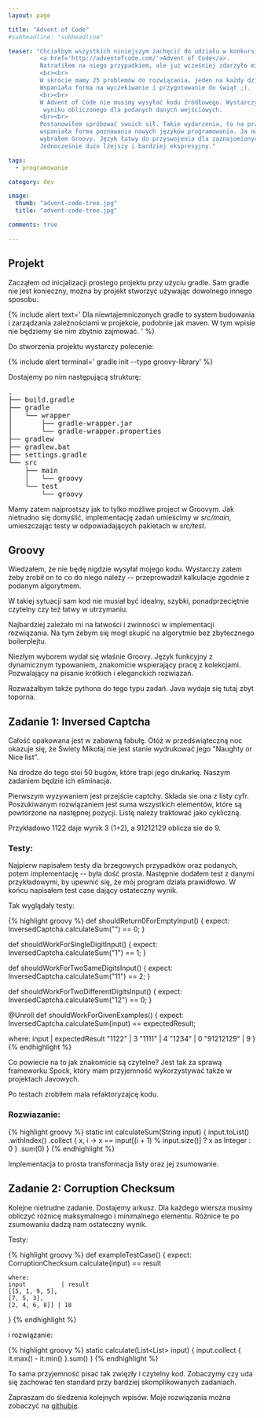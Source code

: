 ```yaml
---
layout: page

title: "Advent of Code"
#subheadline: "subheadline"

teaser: "Chciałbym wszystkich niniejszym zachęcić do udziału w konkursie programistycznym 
         <a href='http://adventofcode.com/'>Advent of Code</a>.
         Natrafiłem na niego przypadkiem, ale już wcześniej zdarzyło mi się o nim słyszeć.
         <br><br>
         W skrócie mamy 25 problemów do rozwiązania, jeden na każdy dzień adwentu.
         Wspaniała forma na wyczekiwanie i przygotowanie do świąt ;).
         <br><br>
         W Advent of Code nie musimy wysyłać kodu źródłowego. Wystarczy otrzymanie
          wyniku obliczonego dla podanych danych wejściowych.
         <br><br>
         Postanowiłem spróbować swoich sił. Takie wydarzenia, to na przykład
         wspaniała forma poznawania nowych języków programowania. Ja na pierwsze zadania 
         wybrałem Groovy. Język łatwy do przyswojenia dla zaznajomionych z Javą. 
         Jednocześnie dużo lżejszy i bardziej ekspresyjny."

tags:
  - programowanie

category: dev

image:
  thumb: "advent-code-tree.jpg"
  title: "advent-code-tree.jpg"

comments: true

---
```


## Projekt

Zacząłem od inicjalizacji prostego projektu przy użyciu gradle.
Sam gradle nie jest konieczny, można by projekt stworzyć używając dowolnego innego sposobu.

{% include alert text='
Dla niewtajemniczonych gradle to system budowania i zarządzania zależnościami w projekcie,
podobnie jak maven. W tym wpisie nie będziemy sie nim zbytnio zajmować.
' %}

Do stworzenia projektu wystarczy polecenie:

{% include alert terminal='
gradle init --type groovy-library' %}


Dostajemy po nim następującą strukturę:

<pre>
.
├── build.gradle
├── gradle
│   └── wrapper
│       ├── gradle-wrapper.jar
│       └── gradle-wrapper.properties
├── gradlew
├── gradlew.bat
├── settings.gradle
└── src
    ├── main
    │   └── groovy
    └── test
        └── groovy
</pre>

Mamy zatem najprostszy jak to tylko możliwe project w Groovym. 
Jak nietrudno się domyślić, implementację zadań umieścimy w *src/main*,
umieszczając testy w odpowiadających pakietach w *src/test*.


## Groovy

Wiedzałem, że nie będę nigdzie wysyłał mojego kodu. Wystarczy zatem żeby zrobił on 
to co do niego należy -- przeprowadził kalkulacje zgodnie z podanym algorytmem.

W takiej sytuacji sam kod nie musiał być idealny, szybki, ponadprzeciętnie czytelny 
czy też łatwy w utrzymaniu.

Najbardziej zależało mi na łatwości i zwinności w implementacji rozwiązania.
Na tym żebym się mogł skupić na algorytmie bez zbytecznego boilerplejtu.   

Niezłym wyborem wydał się właśnie Groovy. Język funkcyjny z dynamicznym typowaniem,
znakomicie wspierający pracę z kolekcjami.  Pozwalający na pisanie krótkich i eleganckich
rozwiazań.
 
Rozważałbym także pythona do tego typu zadań. Java wydaje się tutaj zbyt toporna.

## Zadanie 1: Inversed Captcha

Całość opakowana jest w zabawną fabułę. Otóż w przedświąteczną noc okazuje się,
że Świety Mikołaj nie jest stanie wydrukować jego "Naughty or Nice list".

Na drodze do tego stoi 50 bugów, które trapi jego drukarkę. Naszym zadaniem będzie
ich eliminacja.

Pierwszym wyzywaniem jest przejście captchy. Składa sie ona z listy cyfr.
Poszukiwanym rozwiązaniem jest suma wszystkich elementów, które są powtórzone
na następnej pozycji. Listę należy traktować jako cykliczną.

Przykładowo 1122 daje wynik 3 (1+2), a 91212129 oblicza sie do 9.

### Testy:

Najpierw napisałem testy dla brzegowych przypadków oraz podanych, potem implementację -- była dość prosta.
Następnie dodałem test z danymi przykładowymi, by upewnić się, że mój program działa prawidłowo.
W końcu napisałem test case dający ostateczny wynik.

Tak wyglądały testy:

{% highlight groovy %}
def shouldReturn0ForEmptyInput() {
   expect:
   InversedCaptcha.calculateSum("") == 0;
}

def shouldWorkForSingleDigitInput() {
   expect:
   InversedCaptcha.calculateSum("1") == 1;
}

def shouldWorkForTwoSameDigitsInput() {
   expect:
   InversedCaptcha.calculateSum("11") == 2;
}

def shouldWorkForTwoDifferentDigitsInput() {
   expect:
   InversedCaptcha.calculateSum("12") == 0;
}

@Unroll
def shouldWorkForGivenExamples() {
   expect:
   InversedCaptcha.calculateSum(input) == expectedResult;

   where:
   input      | expectedResult
   "1122"     | 3
   "1111"     | 4
   "1234"     | 0
   "91212129" | 9
}
{% endhighlight %}


Co powiecie na to jak znakomicie są czytelne? Jest tak za sprawą frameworku Spock,
który mam przyjemność wykorzystywać także w projektach Javowych.

Po testach zrobiłem mala refaktoryzajcę kodu.
 

### Rozwiazanie:

{% highlight groovy %}
static int calculateSum(String input) {
    input.toList()
         .withIndex()
         .collect { x, i -> x == input[(i + 1) % input.size()] ? x as Integer : 0 }
         .sum(0)
}
{% endhighlight %}

Implementacja to prosta transformacja listy oraz jej zsumowanie.


## Zadanie 2: Corruption Checksum

Kolejne nietrudne zadanie. Dostajemy arkusz. Dla każdego wiersza musimy obliczyć
różnicę maksymalnego i minimalnego elementu. Różnice te po zsumowaniu dadzą nam ostateczny wynik.

Testy:

{% highlight groovy %}
def exampleTestCase() {
    expect:
    CorruptionChecksum.calculate(input) == result

    where:
    input          | result
    [[5, 1, 9, 5],
    [7, 5, 3],
    [2, 4, 6, 8]] | 18
}
{% endhighlight %}

i rozwiązanie:

{% highlight groovy %}
static calculate(List<List<Integer>> input) {
    input.collect { it.max() - it.min() }.sum()
}
{% endhighlight %}


To sama przyjemność pisać tak zwięzły i czytelny kod.
Zobaczymy czy uda się zachować ten standard przy bardziej skomplikowanych zadaniach.

Zapraszam do śledzenia kolejnych wpisów. Moje rozwiązania można zobaczyć na 
[githubie](https://github.com/paliwodar/advent-of-code-2017).


